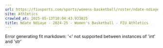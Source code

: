 ```yaml
---
url: https://fiusports.com/sports/womens-basketball/roster/ndate-ndiaye/12969
site: Athletics
crawled_at: 2025-05-13T10:04:43.933825
title: Ndate Ndiaye - 2024-25 - Women's Basketball - FIU Athletics
---
```


Error generating fit markdown: '<' not supported between instances of 'int' and 'str'